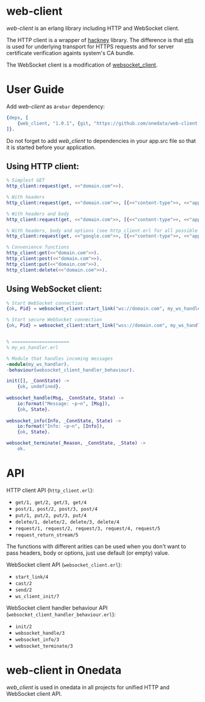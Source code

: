 # web-client
*web-client* is an erlang library including HTTP and WebSocket client.

The HTTP client is a wrapper of [hackney](https://github.com/benoitc/hackney) library. The difference is that [etls](https://github.com/onedata/erlang-tls) is used for underlying transport for HTTPS requests and for server certificate verification againts system's CA bundle.

The WebSocket client is a modification of [websocket_client](https://github.com/jeremyong/websocket_client).

# User Guide
Add *web-client* as a`rebar` dependency:

```erlang
{deps, [
    {web_client, "1.0.1", {git, "https://github.com/onedata/web-client.git", {tag, "1.0.1"}}}
]}.
```

Do not forget to add *web_client* to dependencies in your app.src file so that it is started before your application.

## Using HTTP client:

```erlang
% Simplest GET
http_client:request(get, <<"domain.com">>).

% With headers
http_client:request(get, <<"domain.com">>, [{<<"content-type">>, <<"application/json">>}]).

% With headers and body
http_client:request(get, <<"domain.com">>, [{<<"content-type">>, <<"application/json">>}], <<"Request body">>).

% With headers, body and options (see http_client.erl for all possible options)
http_client:request(get, <<"google.com">>, [{<<"content-type">>, <<"application/json">>}], <<"Request body">>, [insecure]).

% Convenience functions
http_client:get(<<"domain.com">>).
http_client:post(<<"domain.com">>).
http_client:put(<<"domain.com">>).
http_client:delete(<<"domain.com">>).
```

## Using WebSocket client:

```erlang
% Start WebSocket connection 
{ok, Pid} = websocket_client:start_link("ws://domain.com", my_ws_handler, [], []).

% Start secure WebSocket connection 
{ok, Pid} = websocket_client:start_link("wss://domain.com", my_ws_handler, [], []).


% =====================
% my_ws_handler.erl

% Module that handles incoming messages
-module(my_ws_handler).
-behaviour(websocket_client_handler_behaviour).

init([], _ConnState) ->
    {ok, undefined}.
	
websocket_handle(Msg, _ConnState, State) ->
    io:format("Message: ~p~n", [Msg]),
    {ok, State}.
	
websocket_info(Info, _ConnState, State) ->
    io:format("Info: ~p~n", [Info]),
    {ok, State}.

websocket_terminate(_Reason, _ConnState, _State) ->
    ok.
```


# API

HTTP client API (```http_client.erl```):

* ```get/1, get/2, get/3, get/4```
* ```post/1, post/2, post/3, post/4```
* ```put/1, put/2, put/3, put/4```
* ```delete/1, delete/2, delete/3, delete/4```
* ```request/1, request/2, request/3, request/4, request/5```
* ```request_return_stream/5```

The functions with different arities can be used when you don't want to pass headers, body or options, just use default (or empty) value.

WebSocket client API (```websocket_client.erl```):

* ```start_link/4```
* ```cast/2```
* ```send/2```
* ```ws_client_init/7```


WebSocket client handler behaviour API (```websocket_client_handler_behaviour.erl```):

* ```init/2```
* ```websocket_handle/3```
* ```websocket_info/3```
* ```websocket_terminate/3```



# web-client in Onedata
*web_client* is used in onedata in all projects for unified HTTP and WebSocket client API.

